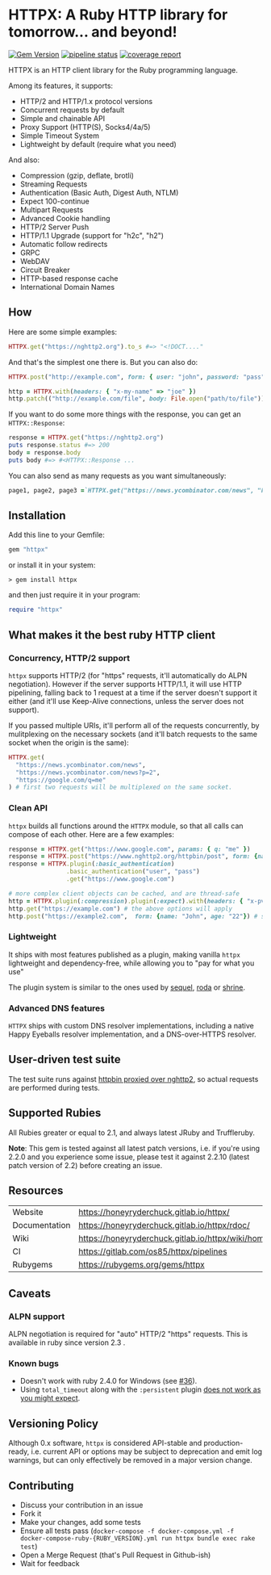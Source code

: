 # HTTPX: A Ruby HTTP library for tomorrow... and beyond!

[![Gem Version](https://badge.fury.io/rb/httpx.svg)](http://rubygems.org/gems/httpx)
[![pipeline status](https://gitlab.com/os85/httpx/badges/master/pipeline.svg)](https://gitlab.com/os85/httpx/pipelines?page=1&scope=all&ref=master)
[![coverage report](https://gitlab.com/os85/httpx/badges/master/coverage.svg?job=coverage)](https://os85.gitlab.io/httpx/coverage/#_AllFiles)

HTTPX is an HTTP client library for the Ruby programming language.

Among its features, it supports:

* HTTP/2 and HTTP/1.x protocol versions
* Concurrent requests by default
* Simple and chainable API
* Proxy Support (HTTP(S), Socks4/4a/5)
* Simple Timeout System
* Lightweight by default (require what you need)

And also:

* Compression (gzip, deflate, brotli)
* Streaming Requests
* Authentication (Basic Auth, Digest Auth, NTLM)
* Expect 100-continue
* Multipart Requests
* Advanced Cookie handling
* HTTP/2 Server Push
* HTTP/1.1 Upgrade (support for "h2c", "h2")
* Automatic follow redirects
* GRPC
* WebDAV
* Circuit Breaker
* HTTP-based response cache
* International Domain Names

## How

Here are some simple examples:

```ruby
HTTPX.get("https://nghttp2.org").to_s #=> "<!DOCT...."
```

And that's the simplest one there is. But you can also do:

```ruby
HTTPX.post("http://example.com", form: { user: "john", password: "pass" })

http = HTTPX.with(headers: { "x-my-name" => "joe" })
http.patch(("http://example.com/file", body: File.open("path/to/file")) # request body is streamed
```

If you want to do some more things with the response, you can get an `HTTPX::Response`:

```ruby
response = HTTPX.get("https://nghttp2.org")
puts response.status #=> 200
body = response.body
puts body #=> #<HTTPX::Response ...
```

You can also send as many requests as you want simultaneously:

```ruby
page1, page2, page3 =`HTTPX.get("https://news.ycombinator.com/news", "https://news.ycombinator.com/news?p=2", "https://news.ycombinator.com/news?p=3")
```

## Installation

Add this line to your Gemfile:

```ruby
gem "httpx"
```

or install it in your system:

```
> gem install httpx
```

and then just require it in your program:

```ruby
require "httpx"
```

## What makes it the best ruby HTTP client


### Concurrency, HTTP/2 support

`httpx` supports HTTP/2 (for "https" requests, it'll automatically do ALPN negotiation). However if the server supports HTTP/1.1, it will use HTTP pipelining, falling back to 1 request at a time if the server doesn't support it either (and it'll use Keep-Alive connections, unless the server does not support).

If you passed multiple URIs, it'll perform all of the requests concurrently, by mulitplexing on the necessary sockets (and it'll batch requests to the same socket when the origin is the same):

```ruby
HTTPX.get(
  "https://news.ycombinator.com/news",
  "https://news.ycombinator.com/news?p=2",
  "https://google.com/q=me"
) # first two requests will be multiplexed on the same socket.
```

### Clean API

`httpx` builds all functions around the `HTTPX` module, so that all calls can compose of each other. Here are a few examples:

```ruby
response = HTTPX.get("https://www.google.com", params: { q: "me" })
response = HTTPX.post("https://www.nghttp2.org/httpbin/post", form: {name: "John", age: "22"})
response = HTTPX.plugin(:basic_authentication)
                .basic_authentication("user", "pass")
                .get("https://www.google.com")

# more complex client objects can be cached, and are thread-safe
http = HTTPX.plugin(:compression).plugin(:expect).with(headers: { "x-pvt-token" => "TOKEN"})
http.get("https://example.com") # the above options will apply
http.post("https://example2.com",  form: {name: "John", age: "22"}) # same, plus the form POST body
```

### Lightweight

It ships with most features published as a plugin, making vanilla `httpx` lightweight and dependency-free, while allowing you to "pay for what you use"

The plugin system is similar to the ones used by [sequel](https://github.com/jeremyevans/sequel), [roda](https://github.com/jeremyevans/roda) or [shrine](https://github.com/janko-m/shrine).

### Advanced DNS features

`HTTPX` ships with custom DNS resolver implementations, including a native Happy Eyeballs resolver implementation, and a DNS-over-HTTPS resolver.

## User-driven test suite

The test suite runs against [httpbin proxied over nghttp2](https://nghttp2.org/httpbin/), so actual requests are performed during tests.

## Supported Rubies

All Rubies greater or equal to 2.1, and always latest JRuby and Truffleruby.

**Note**: This gem is tested against all latest patch versions, i.e. if you're using 2.2.0 and you experience some issue, please test it against 2.2.10 (latest patch version of 2.2) before creating an issue.

## Resources
|               |                                                        |
| ------------- | ------------------------------------------------------ |
| Website       | https://honeyryderchuck.gitlab.io/httpx/               |
| Documentation | https://honeyryderchuck.gitlab.io/httpx/rdoc/          |
| Wiki          | https://honeyryderchuck.gitlab.io/httpx/wiki/home.html |
| CI            | https://gitlab.com/os85/httpx/pipelines                |
| Rubygems      | https://rubygems.org/gems/httpx                        |

## Caveats

### ALPN support

ALPN negotiation is required for "auto" HTTP/2 "https" requests. This is available in ruby since version 2.3 .

### Known bugs

* Doesn't work with ruby 2.4.0 for Windows (see [#36](https://gitlab.com/os85/httpx/issues/36)).
* Using `total_timeout` along with the `:persistent` plugin [does not work as you might expect](https://gitlab.com/os85/httpx/-/wikis/Timeouts#total_timeout).

## Versioning Policy

Although 0.x software, `httpx` is considered API-stable and production-ready, i.e. current API or options may be subject to deprecation and emit log warnings, but can only effectively be removed in a major version change.

## Contributing

* Discuss your contribution in an issue
* Fork it
* Make your changes, add some tests
* Ensure all tests pass (`docker-compose -f docker-compose.yml -f docker-compose-ruby-{RUBY_VERSION}.yml run httpx bundle exec rake test`)
* Open a Merge Request (that's Pull Request in Github-ish)
* Wait for feedback
